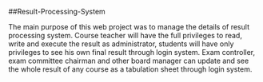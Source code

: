 ##Result-Processing-System

The main purpose of this web project was to manage the details of result processing system. Course teacher will have the full privileges to read, write and execute the result as administrator, students will have only privileges to see his own final result through login system. Exam controller, exam committee chairman and other board manager can update and see the whole result of any course as a tabulation sheet through login system.
